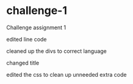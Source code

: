 # challenge-1
Challenge assignment 1

edited line code

cleaned up the divs to correct language

changed title

edited the css to clean up unneeded extra code